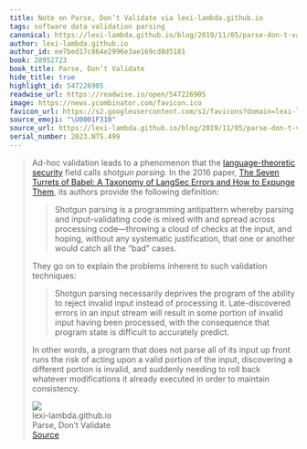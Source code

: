 ```yaml
---
title: Note on Parse, Don’t Validate via lexi-lambda.github.io
tags: software data validation parsing
canonical: https://lexi-lambda.github.io/blog/2019/11/05/parse-don-t-validate/
author: lexi-lambda.github.io
author_id: ee7bed17c864e2996e3ae169cd8d5181
book: 28952723
book_title: Parse, Don’t Validate
hide_title: true
highlight_id: 547226905
readwise_url: https://readwise.io/open/547226905
image: https://news.ycombinator.com/favicon.ico
favicon_url: https://s2.googleusercontent.com/s2/favicons?domain=lexi-lambda.github.io
source_emoji: "\U0001F310"
source_url: https://lexi-lambda.github.io/blog/2019/11/05/parse-don-t-validate/#:~:text=Ad-hoc%20validation%20leads,to%20maintain%20consistency.
serial_number: 2023.NTS.499
---
```

> Ad-hoc validation leads to a phenomenon that the [language-theoretic security](http://langsec.org) field calls *shotgun parsing*. In the 2016 paper, [The Seven Turrets of Babel: A Taxonomy of LangSec Errors and How to Expunge Them](http://langsec.org/papers/langsec-cwes-secdev2016.pdf), its authors provide the following definition:
> 
> > Shotgun parsing is a programming antipattern whereby parsing and input-validating code is mixed with and spread across processing code—throwing a cloud of checks at the input, and hoping, without any systematic justification, that one or another would catch all the “bad” cases.
> 
> They go on to explain the problems inherent to such validation techniques:
> 
> > Shotgun parsing necessarily deprives the program of the ability to reject invalid input instead of processing it. Late-discovered errors in an input stream will result in some portion of invalid input having been processed, with the consequence that program state is difficult to accurately predict.
> 
> In other words, a program that does not parse all of its input up front runs the risk of acting upon a valid portion of the input, discovering a different portion is invalid, and suddenly needing to roll back whatever modifications it already executed in order to maintain consistency.
> <div class="quoteback-footer"><div class="quoteback-avatar"><img class="mini-favicon" src="https://s2.googleusercontent.com/s2/favicons?domain=lexi-lambda.github.io"></div><div class="quoteback-metadata"><div class="metadata-inner"><span style="display:none">FROM:</span><div aria-label="lexi-lambda.github.io" class="quoteback-author"> lexi-lambda.github.io</div><div aria-label="Parse, Don’t Validate" class="quoteback-title"> Parse, Don’t Validate</div></div></div><div class="quoteback-backlink"><a target="_blank" aria-label="go to the full text of this quotation" rel="noopener" href="https://lexi-lambda.github.io/blog/2019/11/05/parse-don-t-validate/#:~:text=Ad-hoc%20validation%20leads,to%20maintain%20consistency." class="quoteback-arrow"> Source</a></div></div>